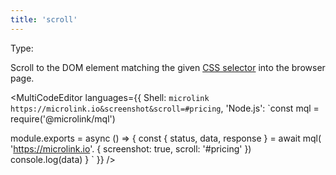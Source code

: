 ```yaml
---
title: 'scroll'
---
```


Type: <Type children='<string>'/>

Scroll to the DOM element matching the given [CSS selector](https://developer.mozilla.org/en-US/docs/Web/CSS/CSS_Selectors) into the browser page.

<MultiCodeEditor languages={{
  Shell: `microlink https://microlink.io&screenshot&scroll=#pricing`,
  'Node.js': `const mql = require('@microlink/mql')
 
module.exports = async () => {
  const { status, data, response } = await mql(
    'https://microlink.io'. {
      screenshot: true,
      scroll: '#pricing'
  })
  console.log(data)
}
  `
  }}
/>

